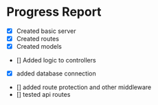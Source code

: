 # Progress Report

- [x] Created basic server
- [x] Created routes
- [x] Created models
- [] Added logic to controllers
- [x] added database connection
- [] added route protection and other middleware
- [] tested api routes
